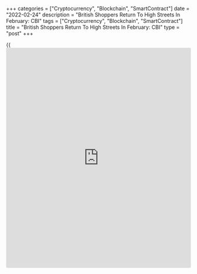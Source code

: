 +++
categories = ["Cryptocurrency", "Blockchain", "SmartContract"]
date = "2022-02-24"
description = "British Shoppers Return To High Streets In February: CBI"
tags = ["Cryptocurrency", "Blockchain", "SmartContract"]
title = "British Shoppers Return To High Streets In February: CBI"
type = "post"
+++

{{<iframe id="large-banner" src="https://www.bounty.group/#slide=19.0" width="100%" height="600" scrolling="no" style="border: 0px solid rgb(216, 221, 230); border-radius: 3px;">}}

UK retailers returned to the high streets in February, the quarterly
Distributive Trades Survey from the Confederation of British Industry
showed on Thursday.

Retail sales volumes were above seasonal norms in February with the
balance rising to +16 percent from -23 percent in January. For March,
the balance is seen at -1 percent.

Selling prices continued to grow at a rapid pace in the year to
February. A net 75 percent of retailers expect selling prices to rise
compared to +77 percent in the year to November.

A net 11 percent said internet sales declined in the year to February
compared to -2 percent in January. This was only the second time in
survey [history](https://www.fixpro.org/post/chargeless-historical-data-api-backtesting/) that internet sales had fallen. Sales are expected to be
broadly flat next month.

Employment growth eased in the year to February. The balance dropped to
8 percent from 19 percent in November.

Martin Sartorius, Principal Economist at the CBI, said, the easing of
COVID-19 restrictions - including the end of work-from-home guidance -
has, unsurprisingly, encouraged shoppers to return to the high streets.

There are other challenges facing retailers, however. "Conflict in
Ukraine means energy prices and transport costs will rise further,
adding more pressure on retailers' operating costs and biting into
households' spending power," Sartorius added.

For comments and feedback [contact](https://www.playgroundfx.com/contact/): editorial@rtt[news](https://www.letsplayfx.com/blog/forex-news-website/).com

[Economic News][1]

 **What parts of the world are seeing the best (and worst) economic
performances lately? Click[here][2] to check out our [Econ Scorecard][2]
and find out! See up-to-the-moment [ranking](https://www.playgroundfx.com/blog/crypto-exchange-ranking/)s for the best and worst
performers in [GDP][3], [unemployment rate][4], [inflation][5] and much
more.**

   1. Content/EconomicNews.aspx
   2. economic-scorecard/world-rank/industrial-production/highest-performance.aspx
   3. economic-scorecard/world-rank/GDP/highest-performance.aspx
   4. economic-scorecard/world-rank/unemployment-rate/lowest-performance.aspx
   5. economic-scorecard/world-rank/CPI/highest-performance.aspx